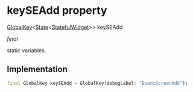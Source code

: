 


# keySEAdd property







[GlobalKey](https://api.flutter.dev/flutter/widgets/GlobalKey-class.html)&lt;[State](https://api.flutter.dev/flutter/widgets/State-class.html)&lt;[StatefulWidget](https://api.flutter.dev/flutter/widgets/StatefulWidget-class.html)>> keySEAdd
  
_<span class="feature">final</span>_



<p>static variables.</p>



## Implementation

```dart
final GlobalKey keySEAdd = GlobalKey(debugLabel: "EventScreenAdd");
```








